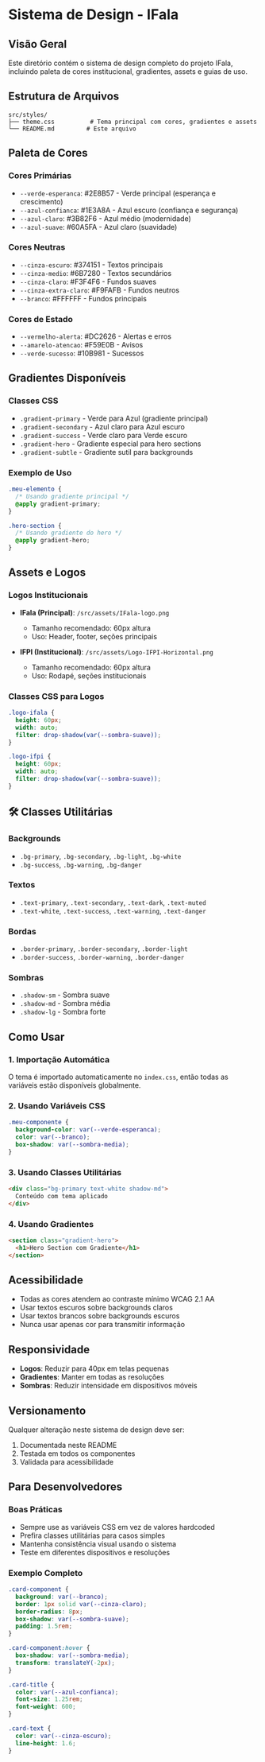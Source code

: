 # Sistema de Design - IFala

## Visão Geral

Este diretório contém o sistema de design completo do projeto IFala, incluindo paleta de cores institucional, gradientes, assets e guias de uso.

## Estrutura de Arquivos

```
src/styles/
├── theme.css          # Tema principal com cores, gradientes e assets
└── README.md         # Este arquivo
```

## Paleta de Cores

### Cores Primárias
- `--verde-esperanca`: #2E8B57 - Verde principal (esperança e crescimento)
- `--azul-confianca`: #1E3A8A - Azul escuro (confiança e segurança)
- `--azul-claro`: #3B82F6 - Azul médio (modernidade)
- `--azul-suave`: #60A5FA - Azul claro (suavidade)

### Cores Neutras
- `--cinza-escuro`: #374151 - Textos principais
- `--cinza-medio`: #6B7280 - Textos secundários
- `--cinza-claro`: #F3F4F6 - Fundos suaves
- `--cinza-extra-claro`: #F9FAFB - Fundos neutros
- `--branco`: #FFFFFF - Fundos principais

### Cores de Estado
- `--vermelho-alerta`: #DC2626 - Alertas e erros
- `--amarelo-atencao`: #F59E0B - Avisos
- `--verde-sucesso`: #10B981 - Sucessos

## Gradientes Disponíveis

### Classes CSS
- `.gradient-primary` - Verde para Azul (gradiente principal)
- `.gradient-secondary` - Azul claro para Azul escuro
- `.gradient-success` - Verde claro para Verde escuro
- `.gradient-hero` - Gradiente especial para hero sections
- `.gradient-subtle` - Gradiente sutil para backgrounds

### Exemplo de Uso
```css
.meu-elemento {
  /* Usando gradiente principal */
  @apply gradient-primary;
}

.hero-section {
  /* Usando gradiente do hero */
  @apply gradient-hero;
}
```

## Assets e Logos

### Logos Institucionais
- **IFala (Principal)**: `/src/assets/IFala-logo.png`
  - Tamanho recomendado: 60px altura
  - Uso: Header, footer, seções principais
  
- **IFPI (Institucional)**: `/src/assets/Logo-IFPI-Horizontal.png`
  - Tamanho recomendado: 60px altura
  - Uso: Rodapé, seções institucionais

### Classes CSS para Logos
```css
.logo-ifala {
  height: 60px;
  width: auto;
  filter: drop-shadow(var(--sombra-suave));
}

.logo-ifpi {
  height: 60px;
  width: auto;
  filter: drop-shadow(var(--sombra-suave));
}
```

## 🛠️ Classes Utilitárias

### Backgrounds
- `.bg-primary`, `.bg-secondary`, `.bg-light`, `.bg-white`
- `.bg-success`, `.bg-warning`, `.bg-danger`

### Textos
- `.text-primary`, `.text-secondary`, `.text-dark`, `.text-muted`
- `.text-white`, `.text-success`, `.text-warning`, `.text-danger`

### Bordas
- `.border-primary`, `.border-secondary`, `.border-light`
- `.border-success`, `.border-warning`, `.border-danger`

### Sombras
- `.shadow-sm` - Sombra suave
- `.shadow-md` - Sombra média
- `.shadow-lg` - Sombra forte

## Como Usar

### 1. Importação Automática
O tema é importado automaticamente no `index.css`, então todas as variáveis estão disponíveis globalmente.

### 2. Usando Variáveis CSS
```css
.meu-componente {
  background-color: var(--verde-esperanca);
  color: var(--branco);
  box-shadow: var(--sombra-media);
}
```

### 3. Usando Classes Utilitárias
```html
<div class="bg-primary text-white shadow-md">
  Conteúdo com tema aplicado
</div>
```

### 4. Usando Gradientes
```html
<section class="gradient-hero">
  <h1>Hero Section com Gradiente</h1>
</section>
```

## Acessibilidade

- Todas as cores atendem ao contraste mínimo WCAG 2.1 AA
- Usar textos escuros sobre backgrounds claros
- Usar textos brancos sobre backgrounds escuros
- Nunca usar apenas cor para transmitir informação

##  Responsividade

- **Logos**: Reduzir para 40px em telas pequenas
- **Gradientes**: Manter em todas as resoluções
- **Sombras**: Reduzir intensidade em dispositivos móveis

##  Versionamento

Qualquer alteração neste sistema de design deve ser:
1. Documentada neste README
2. Testada em todos os componentes
3. Validada para acessibilidade

##  Para Desenvolvedores

### Boas Práticas
- Sempre use as variáveis CSS em vez de valores hardcoded
- Prefira classes utilitárias para casos simples
- Mantenha consistência visual usando o sistema
- Teste em diferentes dispositivos e resoluções

### Exemplo Completo
```css
.card-component {
  background: var(--branco);
  border: 1px solid var(--cinza-claro);
  border-radius: 8px;
  box-shadow: var(--sombra-suave);
  padding: 1.5rem;
}

.card-component:hover {
  box-shadow: var(--sombra-media);
  transform: translateY(-2px);
}

.card-title {
  color: var(--azul-confianca);
  font-size: 1.25rem;
  font-weight: 600;
}

.card-text {
  color: var(--cinza-escuro);
  line-height: 1.6;
}
```